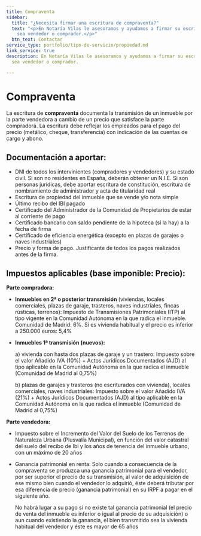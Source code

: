 ```yaml
---
title: Compraventa
sidebar:
  title: "¿Necesita firmar una escritura de compraventa?"
  text: "<p>En Notaría Vilas le asesoramos y ayudamos a firmar su escritura de compraventa,
    sea vendedor o comprador.</p>"
  btn_text: Contactar
service_type: portfolio/tipo-de-servicio/propiedad.md
link_service: true
description: En Notaría Vilas le asesoramos y ayudamos a firmar su escritura de compraventa,
  sea vendedor o comprador.

---
```

# Compraventa

La escritura de **compraventa** documenta la transmisión de un inmueble por la parte vendedora a cambio de un precio que satisface la parte compradora. La escritura debe reflejar los empleados para el pago del precio (metálico, cheque, transferencia) con indicación de las cuentas de cargo y abono.

## Documentación a aportar:

* DNI de todos los intervinientes (compradores y vendedores) y su estado civil. Si son no residentes en España, deberán obtener un N.I.E.  Si son personas jurídicas, debe aportar escritura de constitución, escritura de nombramiento de administrador y acta de titularidad real
* Escritura de propiedad del inmueble que se vende y/o nota simple
* Último recibo del IBI pagado
* Certificado del Administrador de la Comunidad de Propietarios de estar al corriente de pago
* Certificado bancario con saldo pendiente de la hipoteca (si la hay) a la fecha de firma
* Certificado de eficiencia energética (excepto en plazas de garajes o naves industriales)
* Precio y forma de pago. Justificante de todos los pagos realizados antes de la firma.

## Impuestos aplicables (base imponible: Precio):

**Parte compradora:**

* **Inmuebles en 2ª o posterior transmisión** (viviendas, locales comerciales, plazas de garaje, trasteros, naves industriales, fincas rústicas, terrenos): Impuesto de Transmisiones Patrimoniales (ITP) al tipo vigente en la Comunidad Autónoma en la que radica el inmueble. Comunidad de Madrid: 6%. Si es vivienda habitual y el precio es inferior a 250.000 euros: 5,4%
* **Inmuebles 1ª transmisión (nuevos):**

  a) vivienda con hasta dos plazas de garaje y un trastero: Impuesto sobre el valor Añadido IVA (10%) + Actos Jurídicos Documentados (AJD) al tipo aplicable en la Comunidad Autónoma en la que radica el inmueble (Comunidad de Madrid al 0,75%)

  b) plazas de garajes y trasteros (no escriturados con vivienda), locales comerciales, naves industriales: Impuesto sobre el valor Añadido IVA (21%) + Actos Jurídicos Documentados (AJD) al tipo aplicable en la Comunidad Autónoma en la que radica el inmueble (Comunidad de Madrid al 0,75%)

**Parte vendedora:**

* Impuesto sobre el Incremento del Valor del Suelo de los Terrenos de Naturaleza Urbana (Plusvalía Municipal), en función del valor catastral del suelo del recibo de Ibi y los años de tenencia del inmueble urbano, con un máximo de 20 años
* Ganancia patrimonial en renta: Solo cuando a consecuencia de la compraventa se produzca una ganancia patrimonial para el vendedor, por ser superior el precio de su transmisión, al valor de adquisición de ese mismo bien cuando el vendedor lo adquirió, éste deberá tributar por esa diferencia de precio (ganancia patrimonial) en su IRPF a pagar en el siguiente año.

  No habrá lugar a su pago si no existe tal ganancia patrimonial (el precio de venta del inmueble es inferior o igual al precio de su adquisición) o aun cuando existiendo la ganancia, el bien transmitido sea la vivienda habitual del vendedor y éste es mayor de 65 años